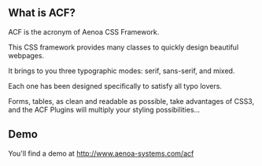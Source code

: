 ## What is ACF?

ACF is the acronym of Aenoa CSS Framework.

This CSS framework provides many classes to quickly design beautiful webpages.

It brings to you three typographic modes: serif, sans-serif, and mixed.

Each one has been designed specifically to satisfy all typo lovers.

Forms, tables, as clean and readable as possible, take advantages of CSS3, and the ACF Plugins will multiply your styling possibilities...

## Demo

You'll find a demo at http://www.aenoa-systems.com/acf